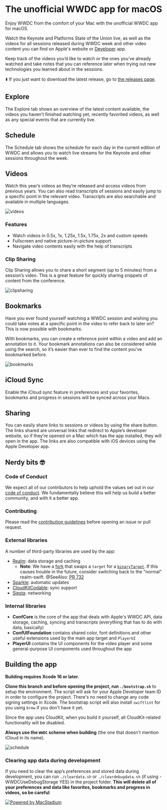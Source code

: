 # The unofficial WWDC app for macOS

Enjoy WWDC from the comfort of your Mac with the unofficial WWDC app for macOS.

Watch the Keynote and Platforms State of the Union live, as well as the videos for all sessions released during WWDC week and other video content you can find on Apple's website or [Developer](https://apps.apple.com/app/apple-developer/id640199958) app.

Keep track of the videos you’d like to watch or the ones you’ve already watched and take notes that you can reference later when trying out new technologies you learned about in the sessions.

⬇️ If you just want to download the latest release, go to [the releases page](https://github.com/insidegui/WWDC/releases/latest).

## Explore

The Explore tab shows an overview of the latest content available, the videos you haven’t finished watching yet, recently favorited videos, as well as any special events that are currently live.

## Schedule

The Schedule tab shows the schedule for each day in the current edition of WWDC and allows you to watch live streams for the Keynote and other sessions throughout the week.

## Videos

Watch this year’s videos as they’re released and access videos from previous years. You can also read transcripts of sessions and easily jump to a specific point in the relevant video. Transcripts are also searchable and available in multiple languages.

![videos](./img/v7/Transcript.webp)

### Features

- Watch videos in 0.5x, 1x, 1.25x, 1.5x, 1.75x, 2x and custom speeds
- Fullscreen and native picture-in-picture support
- Navigate video contents easily with the help of transcripts

### Clip Sharing

Clip Sharing allows you to share a short segment (up to 5 minutes) from a session’s video. This is a great feature for quickly sharing snippets of content from the conference.

![clipsharing](./img/v7/ClipSharing.webp)

## Bookmarks

Have you ever found yourself watching a WWDC session and wishing you could take notes at a specific point in the video to refer back to later on? This is now possible with bookmarks.

With bookmarks, you can create a reference point within a video and add an annotation to it. Your bookmark annotations can also be considered while using the search, so it’s easier than ever to find the content you've bookmarked before.

![bookmarks](./img/v7/Video-Bookmark.webp)

## iCloud Sync

Enable the iCloud sync feature in preferences and your favorites, bookmarks and progress in sessions will be synced across your Macs.

## Sharing

You can easily share links to sessions or videos by using the share button. The links shared are universal links that redirect to Apple’s developer website, so if they’re opened on a Mac which has the app installed, they will open in the app. The links are also compatible with iOS devices using the Apple Developer app.

## Nerdy bits 🤓

### Code of Conduct
We expect all of our contributors to help uphold the values set out in our [code of conduct](./CODE_OF_CONDUCT.md). We fundamentally believe this will help us build a better community, and with it a better app.

### Contributing

Please read the [contribution guidelines](CONTRIBUTING.md) before opening an issue or pull request.

### External libraries

A number of third-party libraries are used by the app:

- [Realm](https://realm.io): data storage and caching
    - **Note**: We have a [fork](https://github.com/insidegui/realm-swift) that swaps a `target` for a [`binaryTarget`](https://github.com/insidegui/realm-swift/pull/1). If this causes trouble in the future, consider switching back to the "normal" realm-swift. @SeeAlso: [PR 732](https://github.com/insidegui/WWDC/pull/732)
- [Sparkle](https://sparkle-project.org/): automatic updates
- [CloudKitCodable](https://github.com/insidegui/CloudKitCodable): sync support
- [Siesta](http://bustoutsolutions.github.io/siesta/): networking

### Internal libraries

- **ConfCore** is the core of the app that deals with Apple's WWDC API, data storage, caching, syncing and transcripts (everything that has to do with data, basically)
- **ConfUIFoundation** contains shared color, font definitions and other useful extensions used by the main app target and `PlayerUI`
- **PlayerUI** contains the UI components for the video player and some general-purpose UI components used throughout the app

## Building the app

**Building requires Xcode 16 or later.**

**Clone this branch and before opening the project, run `./bootstrap.sh`** to setup the environment. The script will ask for your Apple Developer team ID in order to configure the project. There's no need to change any code signing settings in Xcode. The bootstrap script will also install `swiftlint` for you using `brew` if you don’t have it yet.

Since the app uses CloudKit, when you build it yourself, all CloudKit-related functionality will be disabled.

**Always use the `WWDC` scheme when building** (the one that doesn't mention iCloud in its name).

![schedule](./img/v7/BuildTarget.webp)

### Clearing app data during development

If you need to clear the app’s preferences and stored data during development, you can run `./cleardata.sh` or `./cleardebugdata.sh` (if using -WWDCUseDebugStorage YES) in the project folder. **This will delete all of your preferences and data like favorites, bookmarks and progress in videos, so be careful**.

<a href="https://macstadium.com" title="The unofficial WWDC app is using MacStadium"><img src="./img/MacStadiumOSS.png" alt="Powered by MacStadium"></a>